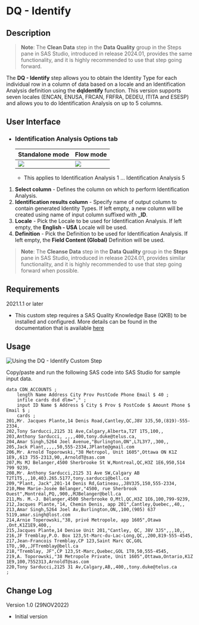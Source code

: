 # DQ - Identify

## Description

>**Note**: The **Clean Data** step in the **Data Quality** group in the Steps pane in SAS Studio, introduced in release 2024.01, provides the same functionality, and it is highly recommended to use that step going forward.

The **DQ - Identify** step allows you to obtain the Identity Type for each individual row in a column of data based on a locale and an Identification Analysis definition using the **dqIdentify** function.  This version supports seven locales (ENCAN, ENUSA, FRCAN, FRFRA, DEDEU, ITITA and ESESP) and allows you to do Identification Analysis on up to 5 columns. 

## User Interface  

* ### Identification Analysis Options tab ###

   | Standalone mode | Flow mode |
   | --- | --- |                  
   | ![](img/dqidentify-taboptions-standalone.png) | ![](img/dqidentify-taboptions-flowmode.png) |
   
   * This applies to Identification Analysis 1 … Identification Analysis 5

1. **Select column**                  - Defines the column on which to perform Identification Analysis.  
2. **Identification results column**  - Specify name of output column to contain generated Identity Types. If left empty, a new column will be created using name of input column suffixed with **_ID**.      
3. **Locale**                         - Pick the Locale to be used for Identification Analysis.  If left empty, the **English - USA** Locale will be used. 
4. **Definition**                     - Pick the Definition to be used for Identification Analysis. If left empty, the **Field Content (Global)** Definition will be used.  

>**Note**: The **Cleanse Data** step in the **Data Quality** group in the **Steps** pane in SAS Studio, introduced in release 2024.01, provides similar functionality, 
and it is highly recommended to use that step going forward when possible.

## Requirements

2021.1.1 or later  

* This custom step requires a SAS Quality Knowledge Base (QKB) to be installed and configured. More details can be found in the documentation that is available [here](https://support.sas.com/en/software/quality-knowledge-base-support.html)  

## Usage

![Using the DQ - Identify Custom Step](img/dqidentify.gif)  


Copy/paste and run the following SAS code into SAS Studio for sample input data.
```sas
data CDN_ACCOUNTS ;
	length Name Address City Prov PostCode Phone Email $ 40 ;
	infile cards dsd dlm="," ;
	input ID Name $ Address $ City $ Prov $ PostCode $ Amount Phone $ Email $ ;
	cards ;
201,Mr. Jacques Plante,14 Denis Road,Cantley,QC,J8V 3J5,50,(819)-555-2334,
202,Tony Sarducci,2125 31 Ave,Calgary,Alberta,T2T 1T5,100,,
203,Anthony Sarducci, ,,,,400,tony.duke@telus.ca,
204,Amar Singh,5264 Joel Avenue,"Burlington,ON",L7L3Y7,,300,,
205,Jack Plant,,,,,50,555-2334,JPlante@gmail.com
206,Mr. Arnold Toporowski,"38 Metropol, Unit 1605",Ottawa ON K1Z 1E9,,613 755-2313,90,,ArnoldT@sas.com
207,Ms MJ Belanger,4500 Sherbrooke St W,Montreal,QC,H3Z 1E6,950,514 799 9239,
208,Mr. Anthony Sarducci,2125 31 Ave SW,Calgary AB T2T1T5,,,10,403.265.5177,tony.sarducci@bell.ca
209,"Plant, Jack",201-14 Denis Rd,Gatineau,,J8V3J5,150,555-2334,
210,Mme Marie-Josée Bélanger,"4500, rue Sherbrook Ouest",Montréal,PQ,,900,,MJBelanger@bell.ca
211,Ms. M.-J. Bélanger,4500 Sherbrooke O,Mtl,QC,H3Z 1E6,100,799-9239,
212,Jacques Plante,"14, Chemin Denis, app 201",Cantley,Quebec,,40,,
213,Amar Singh,5264 Joel Av,Burlington,ON,,100,(905) 637 5119,amar.singh@lost.com
214,Arnie Toperowski,"38, privé Metropole, app 1605",Otawa  ,Ont,K1Z1E9,400,,
215,Jacques Plante,14 Denise Unit 201,"Cantley, QC, J8V 3J5",,,10,,
216,JF Tremblay,P.O. Box 123,St-Marc-du-Lac-Long,QC,,200,819-555-4545,
217,Jean-Francois Tremblay,CP 123,Saint Marc QC,G0L 1TO,,90,,JFTremblay@bell.ca
218,"Tremblay, JF",CP 123,St-Marc,Quebec,GOL 1T0,50,555-4545,
219,A. Toporowski,"38 Metropole Private, Unit 1605",Ottawa,Ontario,K1Z 1E9,100,7552313,ArnoldT@sas.com
220,Tony Sarducci,2125 31 Av,Calgary,AB,,400,,tony.duke@telus.ca
;
```

## Change Log

Version 1.0 (29NOV2022)  

  * Initial version  
  

